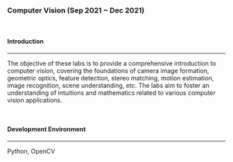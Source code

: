 ### **Computer Vision** (Sep 2021 ~ Dec 2021)

<br>

#### **Introduction**

---

The objective of these labs is to provide a comprehensive introduction to computer vision, covering the foundations of camera image formation, geometric optics, feature detection, stereo matching, motion estimation, image recognition, scene understanding, etc. The labs aim to foster an understanding of intuitions and mathematics related to various computer vision applications.

<br>

#### **Development Environment**

---

Python, OpenCV
